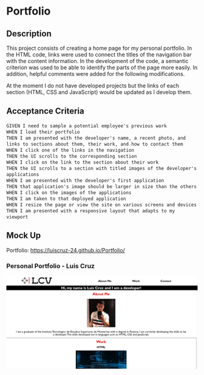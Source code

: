 # Portfolio

## Description

This project consists of creating a home page for my personal portfolio. In the HTML code, links were used to connect the titles of the navigation bar with the content information. 
In the development of the code, a semantic criterion was used to be able to identify the parts of the page more easily. In addition, helpful comments were added for the following modifications.

At the moment I do not have developed projects but the links of each section (HTML, CSS and JavaScript) would be updated as I develop them.

## Acceptance Criteria

```
GIVEN I need to sample a potential employee's previous work
WHEN I load their portfolio
THEN I am presented with the developer's name, a recent photo, and links to sections about them, their work, and how to contact them
WHEN I click one of the links in the navigation
THEN the UI scrolls to the corresponding section
WHEN I click on the link to the section about their work
THEN the UI scrolls to a section with titled images of the developer's applications
WHEN I am presented with the developer's first application
THEN that application's image should be larger in size than the others
WHEN I click on the images of the applications
THEN I am taken to that deployed application
WHEN I resize the page or view the site on various screens and devices
THEN I am presented with a responsive layout that adapts to my viewport
```
## Mock Up

Portfolio: <https://luiscruz-24.github.io/Portfolio/>

### Personal Portfolio - Luis Cruz

![Personal Portfolio](./assets/images/Captura.JPG)